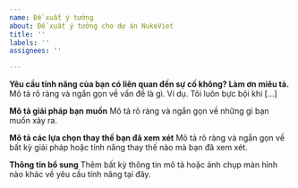 ```yaml
---
name: Đề xuất ý tưởng
about: Đề xuất ý tưởng cho dự án NukeViet
title: ''
labels: ''
assignees: ''

---
```


**Yêu cầu tính năng của bạn có liên quan đến sự cố không? Làm ơn miêu tả.**
Mô tả rõ ràng và ngắn gọn về vấn đề là gì. Ví dụ. Tôi luôn bực bội khi […]

**Mô tả giải pháp bạn muốn**
Mô tả rõ ràng và ngắn gọn về những gì bạn muốn xảy ra.

**Mô tả các lựa chọn thay thế bạn đã xem xét**
Mô tả rõ ràng và ngắn gọn về bất kỳ giải pháp hoặc tính năng thay thế nào mà bạn đã xem xét.

**Thông tin bổ sung**
Thêm bất kỳ thông tin mô tả hoặc ảnh chụp màn hình nào khác về yêu cầu tính năng tại đây.

